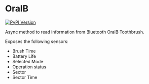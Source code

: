 # OralB
[![PyPI Version](https://img.shields.io/pypi/v/OralB?label=PyPI&logo=pypi)](https://pypi.org/project/OralB/)


Async method to read information from Bluetooth OralB Toothbrush.

Exposes the following sensors:
 - Brush Time
 - Battery Life
 - Selected Mode
 - Operation status
 - Sector
 - Sector Time
